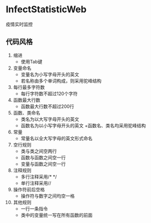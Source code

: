 # InfectStatisticWeb
疫情实时监控
## 代码风格

1. 缩进
    + 使用Tab键
2. 变量命名
    + 变量名为小写字母开头的英文
    + 若名称由多个单词构成，则采用驼峰结构
3. 每行最多字符数
    + 每行字符数不超过120个字符
4. 函数最大行数
    + 函数最大行数不超过200行
5. 函数、类命名
    + 类名为以大写字母开头的英文
    + 函数名为以小写字母开头的英文
    +函数名、类名均采用驼峰结构
6. 常量
    + 常量名以全大写字母的英文形式命名
7. 空行规则
    + 类与类之间空两行
    + 函数与函数之间空一行
    + 变量与函数之间空一行
8. 注释规则
    + 多行注释采用/* */
    + 单行注释采用//
9. 操作符前后空格
    + 操作符与数字之间均空一格
10. 其他规则
    + 一行一条指令
    + 类中的变量统一写在所有函数的前面

